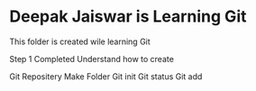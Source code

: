 # Deepak Jaiswar is Learning Git

This folder is created wile learning Git 

Step 1 Completed
Understand how to create

Git Repositery
Make Folder
Git init
Git status
Git add
